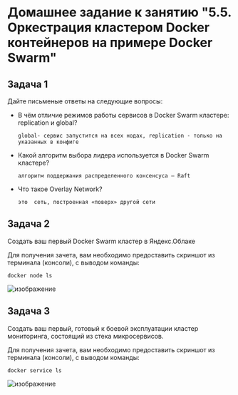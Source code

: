 # Домашнее задание к занятию "5.5. Оркестрация кластером Docker контейнеров на примере Docker Swarm"

## Задача 1

Дайте письменые ответы на следующие вопросы:

- В чём отличие режимов работы сервисов в Docker Swarm кластере: replication и global?

      global- сервис запустится на всех нодах, replication - только на указанных в конфиге
      
- Какой алгоритм выбора лидера используется в Docker Swarm кластере?

      алгоритм поддержания распределенного консенсуса — Raft
      
- Что такое Overlay Network?

      это  сеть, построенная «поверх» другой сети
      
## Задача 2

Создать ваш первый Docker Swarm кластер в Яндекс.Облаке

Для получения зачета, вам необходимо предоставить скриншот из терминала (консоли), с выводом команды:
```
docker node ls
```
![изображение](https://user-images.githubusercontent.com/91043924/194410221-55708a96-d4ed-4f23-a7c7-363c6b3959a5.png)

## Задача 3

Создать ваш первый, готовый к боевой эксплуатации кластер мониторинга, состоящий из стека микросервисов.

Для получения зачета, вам необходимо предоставить скриншот из терминала (консоли), с выводом команды:
```
docker service ls
```
![изображение](https://user-images.githubusercontent.com/91043924/194410659-de7f874b-a3c2-4405-a285-2860ee937bfa.png)

